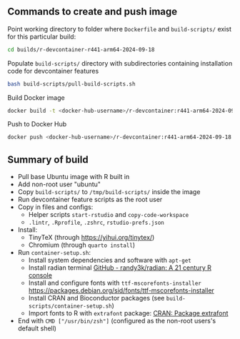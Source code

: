 ## Commands to create and push image

Point working directory to folder where `Dockerfile` and `build-scripts/` exist for this particular build:

``` bash
cd builds/r-devcontainer-r441-arm64-2024-09-18
```

Populate `build-scripts/` directory with subdirectories containing installation code for devcontainer features

``` bash
bash build-scripts/pull-build-scripts.sh
```

Build Docker image

``` bash
docker build -t <docker-hub-username>/r-devcontainer:r441-arm64-2024-09-18 .
```

Push to Docker Hub

``` bash
docker push <docker-hub-username>/r-devcontainer:r441-arm64-2024-09-18
```

## Summary of build

- Pull base Ubuntu image with R built in
- Add non-root user "ubuntu"
- Copy `build-scripts/` to `/tmp/build-scripts/` inside the image
- Run devcontainer feature scripts as the root user
- Copy in files and configs:
  - Helper scripts `start-rstudio` and `copy-code-workspace`
  - `.lintr`, `.Rprofile`, `.zshrc`, `rstudio-prefs.json`
- Install:
  - TinyTeX (through <https://yihui.org/tinytex/>)
  - Chromium (through `quarto install`)
- Run `container-setup.sh`:
  - Install system dependencies and software with `apt-get`
  - Install radian terminal [GitHub - randy3k/radian: A 21 century R console](https://github.com/randy3k/radian)
  - Install and configure fonts with `ttf-mscorefonts-installer` <https://packages.debian.org/sid/fonts/ttf-mscorefonts-installer>
  - Install CRAN and Bioconductor packages (see `build-scripts/container-setup.sh`)
  - Import fonts to R with `extrafont` package: [CRAN: Package extrafont](https://cran.r-project.org/web/packages/extrafont/index.html)
- End with `CMD ["/usr/bin/zsh"]` (configured as the non-root users's default shell)
